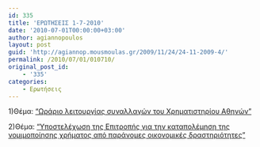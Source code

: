 ```yaml
---
id: 335
title: 'ΕΡΩΤΗΣΕΙΣ 1-7-2010'
date: '2010-07-01T00:00:00+03:00'
author: agiannopoulos
layout: post
guid: 'http://agiannop.mousmoulas.gr/2009/11/24/24-11-2009-4/'
permalink: /2010/07/01/010710/
original_post_id:
    - '335'
categories:
    - Ερωτήσεις
---
```


1)Θέμα: [“Ωράριο λειτουργίας συναλλαγών του Χρηματιστηρίου Αθηνών”](http://localhost:8000/wp-content/uploads/2009/11/01072010_xrimatistirio_athinon2.pdf)

2)Θέμα: [“Υποστελέχωση της Επιτροπής για την καταπολέμηση της νομιμοποίησης χρήματος από παράνομες οικονομικές δραστηριότητες”](http://localhost:8000/wp-content/uploads/2009/11/01072010_ypostelexosi2.pdf)